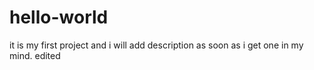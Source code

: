 # hello-world
it is my first project and i will add description as soon as i get one in my mind.
edited
